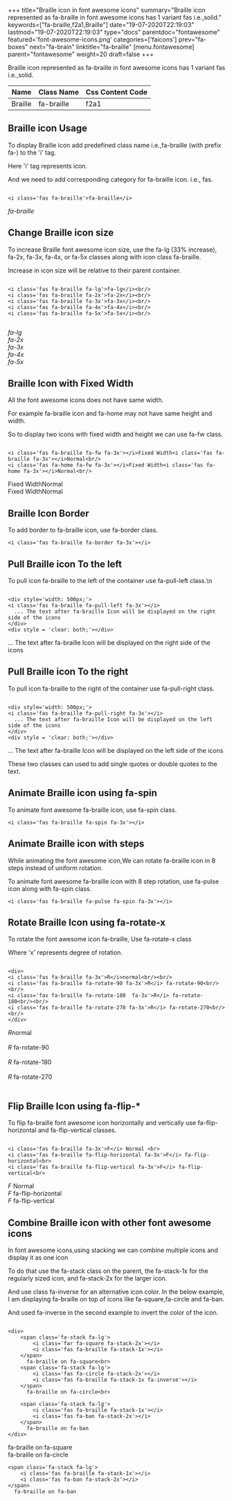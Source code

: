 +++
title="Braille icon in font awesome icons"
summary="Braille icon represented as fa-braille in font awesome icons has 1 variant fas i.e.,solid."
keywords=["fa-braille,f2a1,Braille"]
date="19-07-2020T22:19:03"
lastmod="19-07-2020T22:19:03"
type="docs"
parentdoc="fontawesome"
featured='font-awesome-icons.png'
categories=['faicons']
prev="fa-boxes"
next="fa-brain"
linktitle="fa-braille"
[menu.fontawesome]
parent="fontawesome"
weight=20
draft=false
+++


Braille icon represented as fa-braille in font awesome icons has 1 variant fas i.e.,solid.

<div class='table-responsive'><table class='table'><thead><tr><th>Name</th><th>Class Name</th><th>Css Content Code</th></tr></thead><tbody><tr><td>Braille</td><td>fa-braille</td><td>f2a1</td></tr></tbody></table></div>



## Braille icon Usage

To display Braille icon add predefined class name i.e.,fa-braille (with prefix fa-) to the 'i' tag.

Here 'i' tag represents icon.

And we need to add corresponding category for fa-braille icon. i.e., fas.


```

<i class='fas fa-braille'>fa-braille</i>
```

<i class='fas fa-braille'>fa-braille</i>




## Change Braille icon size
To increase Braille font awesome icon size, use the fa-lg (33% increase), fa-2x, fa-3x, fa-4x, or fa-5x classes along with icon class fa-braille.

Increase in icon size will be relative to their parent container. 

```

<i class='fas fa-braille fa-lg'>fa-lg</i><br/>
<i class='fas fa-braille fa-2x'>fa-2x</i><br/>
<i class='fas fa-braille fa-3x'>fa-3x</i><br/>
<i class='fas fa-braille fa-4x'>fa-4x</i><br/>
<i class='fas fa-braille fa-5x'>fa-5x</i><br/>
            
```

<i class='fas fa-braille fa-lg'>fa-lg</i><br/>
<i class='fas fa-braille fa-2x'>fa-2x</i><br/>
<i class='fas fa-braille fa-3x'>fa-3x</i><br/>
<i class='fas fa-braille fa-4x'>fa-4x</i><br/>
<i class='fas fa-braille fa-5x'>fa-5x</i><br/>
            



## Braille Icon with Fixed Width 

All the font awesome icons does not have same width.

For example fa-braille icon and fa-home may not have same height and width.

So to display two icons with fixed width and height we can use fa-fw class.


```

<i class='fas fa-braille fa-fw fa-3x'></i>Fixed Width<i class='fas fa-braille fa-3x'></i>Normal<br/>
<i class='fas fa-home fa-fw fa-3x'></i>Fixed Width<i class='fas fa-home fa-3x'></i>Normal<br/>
```

<i class='fas fa-braille fa-fw fa-3x'></i>Fixed Width<i class='fas fa-braille fa-3x'></i>Normal<br/>
<i class='fas fa-home fa-fw fa-3x'></i>Fixed Width<i class='fas fa-home fa-3x'></i>Normal<br/>



## Braille Icon Border 

To add border to fa-braille icon, use fa-border class.


```
<i class='fas fa-braille fa-border fa-3x'></i>

```
<i class='fas fa-braille fa-border fa-3x'></i>





## Pull Braille icon To the left

To pull icon fa-braille to the left of the container use fa-pull-left class.\n

```

<div style='width: 500px;'>
<i class='fas fa-braille fa-pull-left fa-3x'></i>
  ... The text after fa-braille Icon will be displayed on the right side of the icons
</div>
<div style = 'clear: both;'></div>
```

<div style='width: 500px;'>
<i class='fas fa-braille fa-pull-left fa-3x'></i>
  ... The text after fa-braille Icon will be displayed on the right side of the icons
</div>
<div style = 'clear: both;'></div>




## Pull Braille icon To the right
To pull icon fa-braille to the right of the container use fa-pull-right class.

```

<div style='width: 500px;'>
<i class='fas fa-braille fa-pull-right fa-3x'></i>
  ... The text after fa-braille Icon will be displayed on the left side of the icons
</div>
<div style = 'clear: both;'></div>
```

<div style='width: 500px;'>
<i class='fas fa-braille fa-pull-right fa-3x'></i>
  ... The text after fa-braille Icon will be displayed on the left side of the icons
</div>
<div style = 'clear: both;'></div>

These two classes can used to add single quotes or double quotes to the text.


## Animate Braille icon using fa-spin
To animate font awesome fa-braille icon, use fa-spin class.

```
<i class='fas fa-braille fa-spin fa-3x'></i>
```
<i class='fas fa-braille fa-spin fa-3x'></i>




## Animate Braille icon with steps
While animating the font awesome icon,We can rotate fa-braille icon in 8 steps instead of uniform rotation.

To animate font awesome fa-braille icon with 8 step rotation, use fa-pulse icon along with fa-spin class.


```
<i class='fas fa-braille fa-pulse fa-spin fa-3x'></i>

```
<i class='fas fa-braille fa-pulse fa-spin fa-3x'></i>





## Rotate Braille Icon using fa-rotate-x
To rotate the font awesome icon fa-braille, Use fa-rotate-x class

Where 'x' represents degree of rotation.


```

<div>
<i class='fas fa-braille fa-3x'>R</i>normal<br/><br/>
<i class='fas fa-braille fa-rotate-90 fa-3x'>R</i> fa-rotate-90<br/><br/> 
<i class='fas fa-braille fa-rotate-180  fa-3x'>R</i> fa-rotate-180<br/><br/> 
<i class='fas fa-braille fa-rotate-270 fa-3x'>R</i> fa-rotate-270<br/><br/>
</div>
```

<div>
<i class='fas fa-braille fa-3x'>R</i>normal<br/><br/>
<i class='fas fa-braille fa-rotate-90 fa-3x'>R</i> fa-rotate-90<br/><br/> 
<i class='fas fa-braille fa-rotate-180  fa-3x'>R</i> fa-rotate-180<br/><br/> 
<i class='fas fa-braille fa-rotate-270 fa-3x'>R</i> fa-rotate-270<br/><br/>
</div>




## Flip Braille Icon using fa-flip-*
To flip fa-braille font awesome icon horizontally and vertically use fa-flip-horizontal and fa-flip-vertical classes. 

```

<i class='fas fa-braille fa-3x'>F</i> Normal <br>
<i class='fas fa-braille fa-flip-horizontal fa-3x'>F</i> fa-flip-horizontal<br>
<i class='fas fa-braille fa-flip-vertical fa-3x'>F</i> fa-flip-vertical<br>
```

<i class='fas fa-braille fa-3x'>F</i> Normal <br>
<i class='fas fa-braille fa-flip-horizontal fa-3x'>F</i> fa-flip-horizontal<br>
<i class='fas fa-braille fa-flip-vertical fa-3x'>F</i> fa-flip-vertical<br>




## Combine Braille icon with other font awesome icons
In font awesome icons,using stacking we can combine multiple icons and display it as one icon 

To do that use the fa-stack class on the parent, the fa-stack-1x for the regularly sized icon, and fa-stack-2x for the larger icon.

And use class fa-inverse for an alternative icon color. 
In the below example, I am displaying fa-braille on top of icons like fa-square,fa-circle and fa-ban.

And used fa-inverse in the second example to invert the color of the icon.

```

<div>
    <span class='fa-stack fa-lg'>
        <i class='far fa-square fa-stack-2x'></i>
        <i class='fas fa-braille fa-stack-1x'></i>
    </span>
      fa-braille on fa-square<br>
    <span class='fa-stack fa-lg'>
        <i class='fas fa-circle fa-stack-2x'></i>
        <i class='fas fa-braille fa-stack-1x fa-inverse'></i>
    </span>
      fa-braille on fa-circle<br>

    <span class='fa-stack fa-lg'>
        <i class='fas fa-braille fa-stack-1x'></i>
        <i class='fas fa-ban fa-stack-2x'></i>
    </span>
      fa-braille on fa-ban
</div>
```

<div>
    <span class='fa-stack fa-lg'>
        <i class='far fa-square fa-stack-2x'></i>
        <i class='fas fa-braille fa-stack-1x'></i>
    </span>
      fa-braille on fa-square<br>
    <span class='fa-stack fa-lg'>
        <i class='fas fa-circle fa-stack-2x'></i>
        <i class='fas fa-braille fa-stack-1x fa-inverse'></i>
    </span>
      fa-braille on fa-circle<br>

    <span class='fa-stack fa-lg'>
        <i class='fas fa-braille fa-stack-1x'></i>
        <i class='fas fa-ban fa-stack-2x'></i>
    </span>
      fa-braille on fa-ban
</div>






